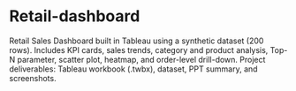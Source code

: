 # Retail-dashboard
Retail Sales Dashboard built in Tableau using a synthetic dataset (200 rows). Includes KPI cards, sales trends, category and product analysis, Top-N parameter, scatter plot, heatmap, and order-level drill-down. Project deliverables: Tableau workbook (.twbx), dataset, PPT summary, and screenshots.
